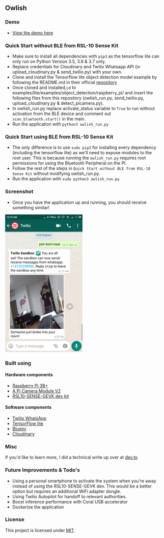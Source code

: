 ## Owlish

### Demo
* [View the demo here](https://youtu.be/idDMZyX_ofI) 

### Quick Start without BLE from RSL-10 Sense Kit
* Make sure to install all dependencies with `pip3` as the tensorflow lite can only run on Python Version 3.5, 3.6 & 3.7 only.
* Replace credentials for Cloudinary and Twilio Whatsapp API (in upload_cloudinary.py & send_twilio.py) with your own.
* Clone and install the Tensorflow lite object detection model example by following the README.md in their official [repository](https://github.com/tensorflow/examples/blob/master/lite/examples/object_detection/raspberry_pi/README.md)
* Once cloned and installed,`cd` to examples/lite/examples/object_detection/raspberry_pi/ and insert the following files from this repository (owlish_run.py, send_twilio.py, upload_cloudinary.py & detect_picamera.py). 
* In owlish_run.py replace activate_status variable to `True` to run without activation from the BLE device and comment out `scan_bluetooth.start()` in the main.  
* Run the application with `python3 owlish_run.py` 

### Quick Start using BLE from RSL-10 Sense Kit
* The only difference is to use `sudo pip3` for installing every dependency (including the tensorflow lite) as we'll need to expose modules to the root user. This is because running the `owlish_run.py` requires root permissions for using the Bluetooth Peripheral on the PI.
* Follow the rest of the steps in `Quick Start without BLE from RSL-10 Sense Kit` without modifying owlish_run.py.
* Run the application with `sudo python3 owlish_run.py` 

### Screenshot
* Once you have the application up and running, you should receive something similar!
 
 ![screenshot](images/detected_intruder.png?raw=true "Title")

### Built using
#### Hardware components
* [Raspberry Pi 3B+](https://www.raspberrypi.org/products/raspberry-pi-3-model-b-plus/)
* [A Pi Camera Module V2](https://www.raspberrypi.org/products/camera-module-v2/)
* [RSL10-SENSE-GEVK dev kit](https://www.onsemi.com/support/evaluation-board/rsl10-sense-gevk) 

#### Software components
* [Twilio WhatsApp](https://www.twilio.com/docs/whatsapp/tutorial/send-and-receive-media-messages-whatsapp-python) 
* [TensorFlow lite](https://github.com/tensorflow/examples/blob/master/lite/examples/object_detection/raspberry_pi/README.md) 
* [Bluepy](https://ianharvey.github.io/bluepy-doc/)
* [Cloudinary](https://cloudinary.com/) 

### Misc
If you'd like to learn more, I did a technical write up over at [dev.to](https://dev.to/mcoscon/twilio-hackathon-owlish-368)

### Future Improvements & Todo's
* Using a personal smartphone to activate the system when you're away instead of using the RSL10-SENSE-GEVK dev. This would be a better option but requires an additional WiFi adapter dongle.
* Using Twilio Autopilot for handoff to relevant authorities.
* Boost inference performance with Coral USB accelerator 
* Dockerize the application

### License
This project is licensed under [MIT](https://opensource.org/licenses/MIT).

